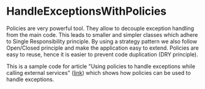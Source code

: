 HandleExceptionsWithPolicies
============================

Policies are very powerful tool. They allow to decouple exception handling from the main code. This leads to smaller and simpler classes which adhere to Single Responsibility principle. By using a strategy pattern we also follow Open/Closed principle and make the application easy to extend. Policies are easy to reuse, hence it is easier to prevent code duplication (DRY principle).

This is a sample code for article "Using policies to handle exceptions while calling external services" (<a href="http://mariuszwojcik.wordpress.com/2013/03/13/using-policies-to-handle-exceptions-while-calling-external-services/">link</a>) which shows how policies can be used to handle exceptions.
